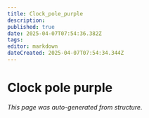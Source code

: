 ```yaml
---
title: Clock_pole_purple
description: 
published: true
date: 2025-04-07T07:54:36.382Z
tags: 
editor: markdown
dateCreated: 2025-04-07T07:54:34.344Z
---
```


# Clock pole purple

*This page was auto-generated from structure.*